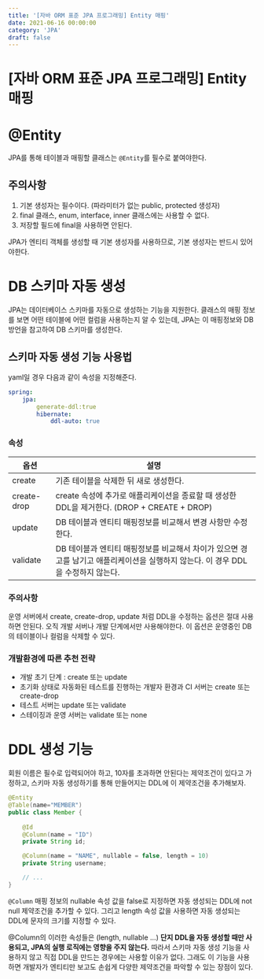 ```yaml
---
title: '[자바 ORM 표준 JPA 프로그래밍] Entity 매핑'
date: 2021-06-16 00:00:00
category: 'JPA'
draft: false
---  
```

# [자바 ORM 표준 JPA 프로그래밍] Entity 매핑

# @Entity
JPA를 통해 테이블과 매핑할 클래스는 `@Entity`를 필수로 붙여야한다. 
## 주의사항
1. 기본 생성자는 필수이다. (파라미터가 없는 public, protected 생성자)
2. final 클래스, enum, interface, inner 클래스에는 사용할 수 없다.
3. 저장할 필드에 final을 사용하면 안된다.

JPA가 엔티티 객체를 생성할 때 기본 생성자를 사용하므로, 기본 생성자는 반드시 있어야한다.

# DB 스키마 자동 생성
JPA는 데이터베이스 스키마를 자동으로 생성하는 기능을 지원한다. 클래스의 매핑 정보를 보면 어떤 테이블에 어떤 컬럼을 사용하는지 알 수 있는데, JPA는 이 매핑정보와 DB 방언을 참고하여 DB 스키마를 생성한다.

## 스키마 자동 생성 기능 사용법 
yaml일 경우 다음과 같이 속성을 지정해준다. 
``` yml
spring:
    jpa:
        generate-ddl:true
        hibernate:
            ddl-auto: true
```

### 속성
|옵션|설명|
----|-----
|create|기존 테이블을 삭제한 뒤 새로 생성한다.|
|create-drop|create 속성에 추가로 애플리케이션을 종료할 때 생성한 DDL을 제거한다. (DROP + CREATE + DROP)|
|update|DB 테이블과 엔티티 매핑정보를 비교해서 변경 사항만 수정한다.|
|validate|DB 테이블과 엔티티 매핑정보를 비교해서 차이가 있으면 경고를 남기고 애플리케이션을 실행하지 않는다. 이 경우 DDL을 수정하지 않는다.|

### 주의사항 
운영 서버에서 create, create-drop, update 처럼 DDL을 수정하는 옵션은 절대 사용하면 안된다. 오직 개발 서버나 개발 단계에서만 사용해야한다. 이 옵션은 운영중인 DB의 테이블이나 컬럼을 삭제할 수 있다.

### 개발환경에 따른 추천 전략
- 개발 초기 단계 : create 또는 update
- 초기화 상태로 자동화된 테스트를 진행하는 개발자 환경과 CI 서버는 create 또는 create-drop
- 테스트 서버는 update 또는 validate
- 스테이징과 운영 서버는 validate 또는 none

# DDL 생성 기능
회원 이름은 필수로 입력되어야 하고, 10자를 초과하면 안된다는 제약조건이 있다고 가정하고, 스키마 자동 생성하기를 통해 만들어지는 DDL에 이 제약조건을 추가해보자.

``` java
@Entity
@Table(name="MEMBER")
public class Member {
    
    @Id
    @Column(name = "ID")
    private String id;

    @Column(name = "NAME", nullable = false, length = 10)
    private String username;

    // ...
}
``` 

`@Column` 매핑 정보의 nullable 속성 값을 false로 지정하면 자동 생성되는 DDL에 not null 제약조건을 추가할 수 있다. 그리고 length 속성 값을 사용하면 자동 생성되는 DDL에 문자의 크기를 지정할 수 있다. 

@Column의 이러한 속성들은 (length, nullable ...) **단지 DDL을 자동 생성할 때만 사용되고, JPA의 실행 로직에는 영향을 주지 않는다.** 따라서 스키마 자동 생성 기능을 사용하지 않고 직접 DDL을 만드는 경우에는 사용할 이유가 없다. 그래도 이 기능을 사용하면 개발자가 엔티티만 보고도 손쉽게 다양한 제약조건을 파악할 수 있는 장점이 있다.
